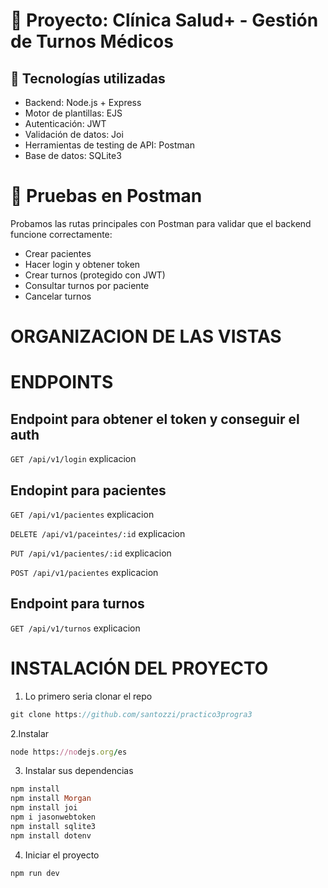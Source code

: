 # 🏥 Proyecto: Clínica Salud+ - Gestión de Turnos Médicos

## 🔧 Tecnologías utilizadas

- Backend: Node.js + Express
- Motor de plantillas: EJS
- Autenticación: JWT
- Validación de datos: Joi
- Herramientas de testing de API: Postman
- Base de datos: SQLite3 

# 🧪 Pruebas en Postman
Probamos las rutas principales con Postman para validar que el backend funcione correctamente:

- Crear pacientes
- Hacer login y obtener token
- Crear turnos (protegido con JWT)
- Consultar turnos por paciente
- Cancelar turnos

# ORGANIZACION DE LAS VISTAS

# ENDPOINTS

## Endpoint para obtener el token y conseguir el auth

`GET /api/v1/login`
<imagen> explicacion


## Endopint para **pacientes**
`GET /api/v1/pacientes`
<imagen> explicacion

`DELETE /api/v1/paceintes/:id`
<imagen> explicacion

`PUT /api/v1/pacientes/:id`
<imagen> explicacion

`POST /api/v1/pacientes`
<imagen> explicacion

## Endpoint para **turnos**
`GET /api/v1/turnos`
<imagen> explicacion

# INSTALACIÓN DEL PROYECTO

1. Lo primero seria clonar el repo

```js
git clone https://github.com/santozzi/practico3progra3
```

2.Instalar

```ruby
node https://nodejs.org/es
```

3. Instalar sus dependencias

```ruby
npm install
npm install Morgan
npm install joi
npm i jasonwebtoken
npm install sqlite3
npm install dotenv
```

4. Iniciar el proyecto

```ruby
npm run dev
```

